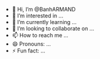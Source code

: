 - 👋 Hi, I’m @BanhARMAND
- 👀 I’m interested in ...
- 🌱 I’m currently learning ...
- 💞️ I’m looking to collaborate on ...
- 📫 How to reach me ...
- 😄 Pronouns: ...
- ⚡ Fun fact: ...

<!---
BanhARMAND/BanhARMAND is a ✨ special ✨ repository because its `README.md` (this file) appears on your GitHub profile.
You can click the Preview link to take a look at your changes.
--->
